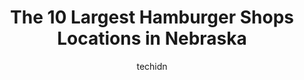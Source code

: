 ---
layout: ampstory
image: https://i0.wp.com/paketmu.com/wp-content/uploads/2023/06/freddys-frozen-custard-steakburgers-0-in-nebraska-1686371087.jpeg?resize=640,853
author: techidn
featured: false
description: Explore the diverse Hamburger Shop scene in Nebraska, home to an incredible selection of 10 establishments catering to every taste. Whether youre in search of iconic favorites or undiscover
title: The 10 Largest Hamburger Shops Locations in Nebraska
cover:
   title: The 10 Largest Hamburger Shops Locations in Nebraska
   subtitle: RICKPATE
   background: https://paketmu.com/wp-content/uploads/2023/06/freddys-frozen-custard-steakburgers-0-in-nebraska-1686371087.jpeg

pages: 
 - layout: thirds
   top: <h1>#1 Dinkers Bar and Grill</h1>
   bottom: "<p>Really nice staff. They helped my party navigate the order process and place drink orders which is a little different than traditional Bar and Grills. The food was ok. Go</p>"
   background: https://paketmu.com/wp-content/uploads/2023/06/freddys-frozen-custard-steakburgers-1-in-nebraska-1686371087.jpeg
   backgroundblur: true
 - layout: thirds
   top: <h1>#2 Sickies Garage Burgers & Brews</h1>
   bottom: "<p>We had a great visit to Sickies in Bellevue. Our waitress & also our bartender was so much fun! She was very enthusiastic and very funny! The food we ordered was over the</p>"
   background: https://paketmu.com/wp-content/uploads/2023/06/freddys-frozen-custard-steakburgers-2-in-nebraska-1686371088.jpeg
   cta:
      link: https://paketmu.com/the-10-largest-hamburger-shops-locations-in-nebraska/
      text: The 10 Largest Hamburger Shops Locations in Nebraska
 - layout: thirds
   top: <h1>#3 Red Robin Gourmet Burgers and Brews</h1>
   bottom: "<p>What a fantastic place!! Super busy, but service was amazing! Our waiter Tony was on top of everything, and he definitely knew how to joke around. Red Robin should be pro</p>"
   background: https://paketmu.com/wp-content/uploads/2023/06/freddys-frozen-custard-steakburgers-3-in-nebraska-1686371089.jpeg
   cta:
      link: https://paketmu.com/the-10-largest-hamburger-shops-locations-in-nebraska/
      text: The 10 Largest Hamburger Shops Locations in Nebraska
 - layout: thirds
   top: <h1>#4 Honest Abes - Downtown</h1>
   bottom: "<p>126 N 14th St, Lincoln, NE 68508, United States</p>"
   background: https://images.unsplash.com/photo-1489648022186-8f49310909a0?ixlib=rb-4.0.3&ixid=MnwxMjA3fDB8MHxwaG90by1wYWdlfHx8fGVufDB8fHx8&auto=format&fit=crop&w=640&h=853&q=80
   cta:
      link: https://paketmu.com/the-10-largest-hamburger-shops-locations-in-nebraska/
      text: The 10 Largest Hamburger Shops Locations in Nebraska
 - layout: thirds
   top: <h1>#5 Louie Ms Burgerlust</h1>
   bottom: "<p>1718 Vinton St, Omaha, NE 68108, United States</p>"
   background: https://plus.unsplash.com/premium_photo-1664640458616-3c74f8cb4589?ixlib=rb-4.0.3&ixid=MnwxMjA3fDB8MHxwaG90by1wYWdlfHx8fGVufDB8fHx8&auto=format&fit=crop&w=640&h=853&q=80
   cta:
      link: https://paketmu.com/the-10-largest-hamburger-shops-locations-in-nebraska/
      text: The 10 Largest Hamburger Shops Locations in Nebraska
 - layout: thirds
   top: <h1>#6 Red Robin Gourmet Burgers and Brews</h1>
   bottom: "<p>11675 S 73rd St, Papillion, NE 68046, United States</p>"
   background: https://images.unsplash.com/photo-1609083590460-7b8cc0ca65f8?ixlib=rb-4.0.3&ixid=MnwxMjA3fDB8MHxwaG90by1wYWdlfHx8fGVufDB8fHx8&auto=format&fit=crop&w=640&h=853&q=80
   cta:
      link: https://paketmu.com/the-10-largest-hamburger-shops-locations-in-nebraska/
      text: The 10 Largest Hamburger Shops Locations in Nebraska
 - layout: thirds
   top: <h1>#7 Charred Burger + Bar</h1>
   bottom: "<p>1150 Sterling Ridge Dr #107, Omaha, NE 68144, United States</p>"
   background: https://images.unsplash.com/photo-1614648718611-0635f29016cb?ixlib=rb-4.0.3&ixid=MnwxMjA3fDB8MHxwaG90by1wYWdlfHx8fGVufDB8fHx8&auto=format&fit=crop&w=640&h=853&q=80
   cta:
      link: https://paketmu.com/the-10-largest-hamburger-shops-locations-in-nebraska/
      text: The 10 Largest Hamburger Shops Locations in Nebraska
 - layout: thirds
   middle: Continue reading...
   background: https://images.unsplash.com/photo-1632260260864-caf7fde5ec36?ixlib=rb-4.0.3&ixid=MnwxMjA3fDB8MHxwaG90by1wYWdlfHx8fGVufDB8fHx8&auto=format&fit=crop&w=640&h=853&q=80
   cta:
      link: https://paketmu.com/the-10-largest-hamburger-shops-locations-in-nebraska/
      text: The 10 Largest Hamburger Shops Locations in Nebraska
      
---